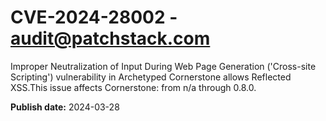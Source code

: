 # CVE-2024-28002 - audit@patchstack.com

Improper Neutralization of Input During Web Page Generation ('Cross-site Scripting') vulnerability in Archetyped Cornerstone allows Reflected XSS.This issue affects Cornerstone: from n/a through 0.8.0.



**Publish date:** 2024-03-28
